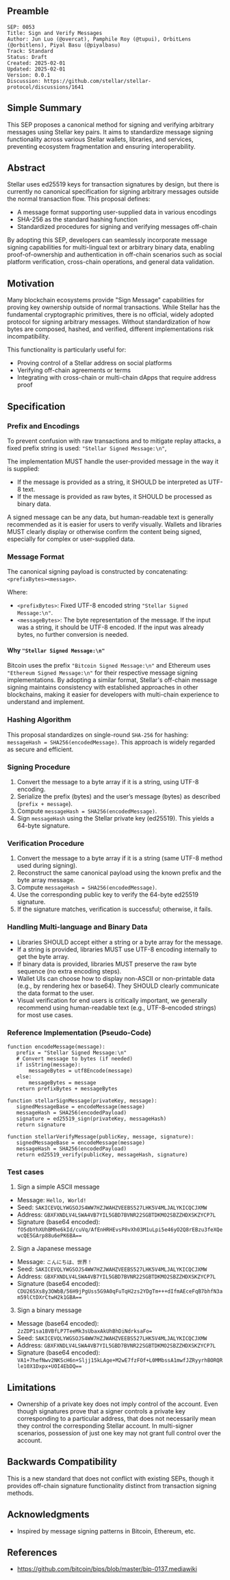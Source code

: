 ## Preamble

```
SEP: 0053
Title: Sign and Verify Messages
Author: Jun Luo (@overcat), Pamphile Roy (@tupui), OrbitLens (@orbitlens), Piyal Basu (@piyalbasu)
Track: Standard
Status: Draft
Created: 2025-02-01
Updated: 2025-02-01
Version: 0.0.1
Discussion: https://github.com/stellar/stellar-protocol/discussions/1641
```

## Simple Summary

This SEP proposes a canonical method for signing and verifying arbitrary
messages using Stellar key pairs. It aims to standardize message signing
functionality across various Stellar wallets, libraries, and services,
preventing ecosystem fragmentation and ensuring interoperability.

## Abstract

Stellar uses ed25519 keys for transaction signatures by design, but there is
currently no canonical specification for signing arbitrary messages outside the
normal transaction flow. This proposal defines:

- A message format supporting user-supplied data in various encodings
- SHA-256 as the standard hashing function
- Standardized procedures for signing and verifying messages off-chain

By adopting this SEP, developers can seamlessly incorporate message signing
capabilities for multi-lingual text or arbitrary binary data, enabling
proof-of-ownership and authentication in off-chain scenarios such as social
platform verification, cross-chain operations, and general data validation.

## Motivation

Many blockchain ecosystems provide "Sign Message" capabilities for proving key
ownership outside of normal transactions. While Stellar has the fundamental
cryptographic primitives, there is no official, widely adopted protocol for
signing arbitrary messages. Without standardization of how bytes are composed,
hashed, and verified, different implementations risk incompatibility.

This functionality is particularly useful for:

- Proving control of a Stellar address on social platforms
- Verifying off-chain agreements or terms
- Integrating with cross-chain or multi-chain dApps that require address proof

## Specification

### Prefix and Encodings

To prevent confusion with raw transactions and to mitigate replay attacks, a
fixed prefix string is used: `"Stellar Signed Message:\n"`,

The implementation MUST handle the user-provided message in the way it is
supplied:

- If the message is provided as a string, it SHOULD be interpreted as UTF-8
  text.
- If the message is provided as raw bytes, it SHOULD be processed as binary
  data.

A signed message can be any data, but human-readable text is generally
recommended as it is easier for users to verify visually. Wallets and libraries
MUST clearly display or otherwise confirm the content being signed, especially
for complex or user-supplied data.

### Message Format

The canonical signing payload is constructed by concatenating:
`<prefixBytes><message>`.

Where:

- `<prefixBytes>`: Fixed UTF-8 encoded string `"Stellar Signed Message:\n"`.
- `<messageBytes>`: The byte representation of the message. If the input was a
  string, it should be UTF-8 encoded. If the input was already bytes, no
  further conversion is needed.

#### Why `"Stellar Signed Message:\n"`

Bitcoin uses the prefix `"Bitcoin Signed Message:\n"` and Ethereum uses
`"Ethereum Signed Message:\n"` for their respective message signing
implementations. By adopting a similar format, Stellar's off-chain message
signing maintains consistency with established approaches in other blockchains,
making it easier for developers with multi-chain experience to understand and
implement.

### Hashing Algorithm

This proposal standardizes on single-round `SHA-256` for hashing:
`messageHash = SHA256(encodedMessage)`. This approach is widely regarded as
secure and efficient.

### Signing Procedure

1. Convert the message to a byte array if it is a string, using UTF-8 encoding.
2. Serialize the prefix (bytes) and the user’s message (bytes) as described
   (`prefix + message`).
3. Compute `messageHash = SHA256(encodedMessage)`.
4. Sign `messageHash` using the Stellar private key (ed25519). This yields a
   64-byte signature.

### Verification Procedure

1. Convert the message to a byte array if it is a string (same UTF-8 method
   used during signing).
2. Reconstruct the same canonical payload using the known prefix and the byte
   array message.
3. Compute `messageHash = SHA256(encodedMessage)`.
4. Use the corresponding public key to verify the 64-byte ed25519 signature.
5. If the signature matches, verification is successful; otherwise, it fails.

### Handling Multi-language and Binary Data

- Libraries SHOULD accept either a string or a byte array for the message.
- If a string is provided, libraries MUST use UTF-8 encoding internally to get
  the byte array.
- If binary data is provided, libraries MUST preserve the raw byte sequence (no
  extra encoding steps).
- Wallet UIs can choose how to display non-ASCII or non-printable data (e.g.,
  by rendering hex or base64). They SHOULD clearly communicate the data format
  to the user.
- Visual verification for end users is critically important, we generally
  recommend using human-readable text (e.g., UTF-8–encoded strings) for most
  use cases.

### Reference Implementation (Pseudo-Code)

```pseudo
function encodeMessage(message):
   prefix = "Stellar Signed Message:\n"
   # Convert message to bytes (if needed)
   if isString(message):
       messageBytes = utf8Encode(message)
   else:
       messageBytes = message
   return prefixBytes + messageBytes

function stellarSignMessage(privateKey, message):
   signedMessageBase = encodeMessage(message)
   messageHash = SHA256(encodedPayload)
   signature = ed25519_sign(privateKey, messageHash)
   return signature

function stellarVerifyMessage(publicKey, message, signature):
   signedMessageBase = encodeMessage(message)
   messageHash = SHA256(encodedPayload)
   return ed25519_verify(publicKey, messageHash, signature)
```

### Test cases

1. Sign a simple ASCII message

- Message: `Hello, World!`
- Seed: `SAKICEVQLYWGSOJS4WW7HZJWAHZVEEBS527LHK5V4MLJALYKICQCJXMW`
- Address: `GBXFXNDLV4LSWA4VB7YIL5GBD7BVNR22SGBTDKMO2SBZZHDXSKZYCP7L`
- Signature (base64 encoded):
  `fO5dbYhXUhBMhe6kId/cuVq/AfEnHRHEvsP8vXh03M1uLpi5e46yO2Q8rEBzu3feXQewcQE5GArp88u6ePK6BA==`

2. Sign a Japanese message

- Message: `こんにちは、世界！`
- Seed: `SAKICEVQLYWGSOJS4WW7HZJWAHZVEEBS527LHK5V4MLJALYKICQCJXMW`
- Address: `GBXFXNDLV4LSWA4VB7YIL5GBD7BVNR22SGBTDKMO2SBZZHDXSKZYCP7L`
- Signature (base64 encoded):
  `CDU265Xs8y3OWbB/56H9jPgUss5G9A0qFuTqH2zs2YDgTm+++dIfmAEceFqB7bhfN3am59lCtDXrCtwH2k1GBA==`

3. Sign a binary message

- Message (base64 encoded): `2zZDP1sa1BVBfLP7TeeMk3sUbaxAkUhBhDiNdrksaFo=`
- Seed: `SAKICEVQLYWGSOJS4WW7HZJWAHZVEEBS527LHK5V4MLJALYKICQCJXMW`
- Address: `GBXFXNDLV4LSWA4VB7YIL5GBD7BVNR22SGBTDKMO2SBZZHDXSKZYCP7L`
- Signature (base64 encoded):
  `VA1+7hefNwv2NKScH6n+Sljj15kLAge+M2wE7fzFOf+L0MMbssA1mwfJZRyyrhBORQRle10X1Dxpx+UOI4EbDQ==`

## Limitations

- Ownership of a private key does not imply control of the account. Even though
  signatures prove that a signer controls a private key corresponding to a
  particular address, that does not necessarily mean they control the
  corresponding Stellar account. In multi-signer scenarios, possession of just
  one key may not grant full control over the account.

## Backwards Compatibility

This is a new standard that does not conflict with existing SEPs, though it
provides off-chain signature functionality distinct from transaction signing
methods.

## Acknowledgments

- Inspired by message signing patterns in Bitcoin, Ethereum, etc.

## References

- https://github.com/bitcoin/bips/blob/master/bip-0137.mediawiki
